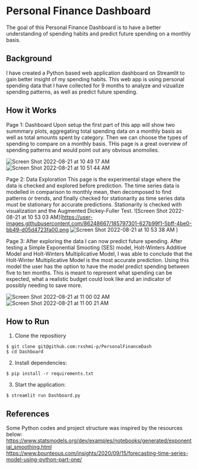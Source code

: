 # Personal Finance Dashboard 

The goal of this Personal Finance Dashboard is to have a better understanding of spending habits and predict future spending on a monthly basis. 

## Background

I have created a Python based web application dashboard on Streamlit to gain better insight of my spending habits. This web app is using personal spending data that I have collected for 9 months to analyze and vizualize spending patterns, as well as predict future spending. 

## How it Works 
Page 1: Dashboard 
Upon setup the first part of this app will show two summmary plots, aggregating total spending data on a monthly basis as well as total amounts spent by category. Then we can choose the types of spending to compare on a monthly basis. THis page is a great overview of spending patterns and would point out any obvious anomolies.

![Screen Shot 2022-08-21 at 10 49 17 AM](https://user-images.githubusercontent.com/86248667/185796914-a3559571-1e81-4968-9552-dad71b2ad473.png)
![Screen Shot 2022-08-21 at 10 51 44 AM](https://user-images.githubusercontent.com/86248667/185796995-fbbebb85-24f4-4884-a1a9-3f1736c2768f.png)

Page 2: Data Exploration 
This page is the experimental stage where the data is checked and explored before prediction. The time series data is modelled in comparison to monthly mean, then decomposed to find patterns or trends, and finally checked for stationarity as time series data must be stationary for accurate predictions. Stationarity is checked with visualization and the Augmented Dickey-Fuller Test. 
![Screen Shot 2022-08-21 at 10 53 03 AM](https://user-images.githubusercontent.com/86248667/185797301-627b99f1-5bff-4be0-bb49-d05d4723fa00.png
![Screen Shot 2022-08-21 at 10 53 38 AM](https://user-images.githubusercontent.com/86248667/185797308-152e21ea-85d4-4eff-92a2-be74df8382ec.png)
)

Page 3: 
After exploring the data I can now predict future spending. After testing a Simple Exponential Smooting (SES) model, Holt-Winters Additive Model and Holt-Winters Multiplicative Model, I was able to conclude that the Holt-Winter Multiplicative Model is the most accurate prediction. Using this model the user has the option to have the model predict spending between five to ten months. This is meant to represent what spending can be expected, what a realistic budget could look like and an indicator of possibly needing to save more. 

![Screen Shot 2022-08-21 at 11 00 02 AM](https://user-images.githubusercontent.com/86248667/185797346-6024060c-3789-4e1d-938e-9ab718a69132.png)
![Screen Shot 2022-08-21 at 11 00 21 AM](https://user-images.githubusercontent.com/86248667/185797358-f4a24272-4702-4bc5-b64b-4f97ed5b95f8.png)


## How to Run 
1. Clone the repositiory 
```
$ git clone git@github.com:rxshmi-p/PersonalFinanceDash
$ cd Dashboard
```
2. Install dependencies:
```
$ pip install -r requirements.txt
```
3. Start the application:
```
$ streamlit run Dashboard.py
```

## References 

Some Python codes and project structure was inspired by the resources below: 
https://www.statsmodels.org/dev/examples/notebooks/generated/exponential_smoothing.html
https://www.bounteous.com/insights/2020/09/15/forecasting-time-series-model-using-python-part-one/


